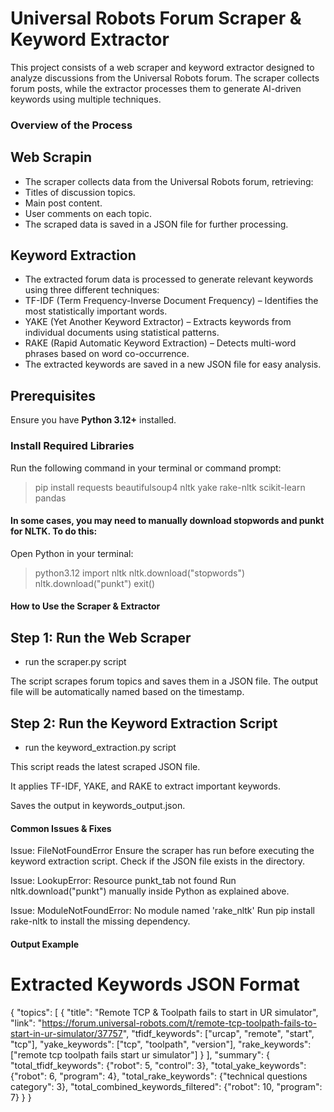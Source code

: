 # Universal Robots Forum Scraper & Keyword Extractor

This project consists of a web scraper and keyword extractor designed to analyze discussions from the Universal Robots forum. The scraper collects forum posts, while the extractor processes them to generate AI-driven keywords using multiple techniques.

### Overview of the Process

## Web Scrapin
- The scraper collects data from the Universal Robots forum, retrieving:
 - Titles of discussion topics.
 - Main post content.
 - User comments on each topic.
- The scraped data is saved in a JSON file for further processing.

## Keyword Extraction
- The extracted forum data is processed to generate relevant keywords using three different techniques:
 - TF-IDF (Term Frequency-Inverse Document Frequency) – Identifies the most statistically important words.
 - YAKE (Yet Another Keyword Extractor) – Extracts keywords from individual documents using statistical patterns.
 - RAKE (Rapid Automatic Keyword Extraction) – Detects multi-word phrases based on word co-occurrence.
- The extracted keywords are saved in a new JSON file for easy analysis.

## Prerequisites
Ensure you have **Python 3.12+** installed.

### Install Required Libraries
Run the following command in your terminal or command prompt:

> pip install requests beautifulsoup4 nltk yake rake-nltk scikit-learn pandas

#### In some cases, you may need to manually download stopwords and punkt for NLTK. To do this:

Open Python in your terminal:

> python3.12
> import nltk
> nltk.download("stopwords")
> nltk.download("punkt")
> exit()

#### How to Use the Scraper & Extractor

## Step 1: Run the Web Scraper
 - run the scraper.py script

 The script scrapes forum topics and saves them in a JSON file.
 The output file will be automatically named based on the timestamp.

## Step 2: Run the Keyword Extraction Script
 - run the keyword_extraction.py script

 This script reads the latest scraped JSON file.

 It applies TF-IDF, YAKE, and RAKE to extract important keywords.

 Saves the output in keywords_output.json.


#### Common Issues & Fixes
Issue: FileNotFoundError
Ensure the scraper has run before executing the keyword extraction script.
Check if the JSON file exists in the directory.

Issue: LookupError: Resource punkt_tab not found
Run nltk.download("punkt") manually inside Python as explained above.

Issue: ModuleNotFoundError: No module named 'rake_nltk'
Run pip install rake-nltk to install the missing dependency.


#### Output Example

# Extracted Keywords JSON Format

{
    "topics": [
        {
            "title": "Remote TCP & Toolpath fails to start in UR simulator",
            "link": "https://forum.universal-robots.com/t/remote-tcp-toolpath-fails-to-start-in-ur-simulator/37757",
            "tfidf_keywords": ["urcap", "remote", "start", "tcp"],
            "yake_keywords": ["tcp", "toolpath", "version"],
            "rake_keywords": ["remote tcp toolpath fails start ur simulator"]
        }
    ],
    "summary": {
        "total_tfidf_keywords": {"robot": 5, "control": 3},
        "total_yake_keywords": {"robot": 6, "program": 4},
        "total_rake_keywords": {"technical questions category": 3},
        "total_combined_keywords_filtered": {"robot": 10, "program": 7}
    }
}
